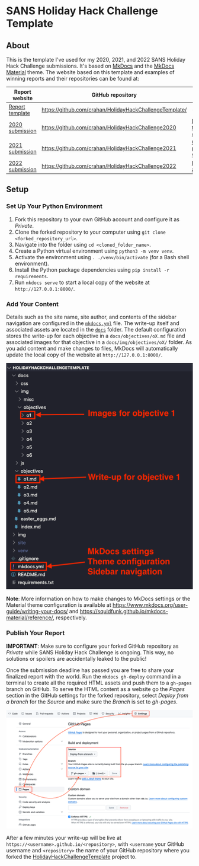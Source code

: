 # SANS Holiday Hack Challenge Template

## About

This is the template I've used for my 2020, 2021, and 2022 SANS Holiday Hack Challenge submissions. It's based on [MkDocs](https://www.mkdocs.org) and the [MkDocs Material](https://squidfunk.github.io/mkdocs-material/) theme. The website based on this template and examples of winning reports and their repositories can be found at:

| Report website                                                  | GitHub repository                                       | Final score                                                                                     |
| --------------------------------------------------------------- | ------------------------------------------------------- | ----------------------------------------------------------------------------------------------- |
| [Report template](https://n00.be/HolidayHackChallengeTemplate/) | https://github.com/crahan/HolidayHackChallengeTemplate/ | -                                                                                               |
| [2020 submission](https://n00.be/HolidayHackChallenge2020/)     | https://github.com/crahan/HolidayHackChallenge2020      | [Best technical answer](https://www.holidayhackchallenge.com/2020/winners_answers.html)         |
| [2021 submission](https://n00.be/HolidayHackChallenge2021/)     | https://github.com/crahan/HolidayHackChallenge2021      | [Grand prize winner](https://www.sans.org/mlp/holiday-hack-challenge-2022/winners-and-answers/) |
| [2022 submission](https://n00.be/HolidayHackChallenge2022/)     | https://github.com/crahan/HolidayHackChallenge2022      | [ESNET award](https://www.sans.org/mlp/holiday-hack-challenge-2022/winners-and-answers/)        |

## Setup

### Set Up Your Python Environment

1. Fork this repository to your own GitHub account and configure it as _Private_.
2. Clone the forked repository to your computer using `git clone <forked_repository_url>`.
3. Navigate into the folder using `cd <cloned_folder_name>`.
4. Create a Python virtual environment using `python3 -m venv venv`.
5. Activate the environment using `. ./venv/bin/activate` (for a Bash shell environment).
6. Install the Python package dependencies using `pip install -r requirements`.
7. Run `mkdocs serve` to start a local copy of the website at `http://127.0.0.1:8000/`.

### Add Your Content

Details such as the site name, site author, and contents of the sidebar navigation are configured in the [`mkdocs.yml`](mkdocs.yml) file. The write-up itself and associated assets are located in the [`docs`](docs/) folder. The default configuration stores the write-up for each objective in a `docs/objectives/oX.md` file and associated images for that objective in a `docs/img/objectives/oX/` folder. As you add content and make changes to files, MkDocs will automatically update the local copy of the website at `http://127.0.0.1:8000/`.

![Files](./img/files.png)

**Note**: More information on how to make changes to MkDocs settings or the Material theme configuration is available at https://www.mkdocs.org/user-guide/writing-your-docs/ and https://squidfunk.github.io/mkdocs-material/reference/, respectively.

### Publish Your Report

**IMPORTANT**: Make sure to configure your forked GitHub repository as _Private_ while SANS Holiday Hack Challenge is ongoing. This way, no solutions or spoilers are accidentally leaked to the public!

Once the submission deadline has passed you are free to share your finalized report with the world. Run the `mkdocs gh-deploy` command in a terminal to create all the required HTML assets and push them to a `gh-pages` branch on GitHub. To serve the HTML content as a website go the _Pages_ section in the GitHub settings for the forked repository, select _Deploy from a branch_ for the _Source_ and make sure the _Branch_ is set to _gh-pages_.

![GitHub Settings](./img/github_settings.png)

After a few minutes your write-up will be live at `https://<username>.github.io/<repository>`, with `<username` your GitHub username and `<repository>` the name of your GitHub repository where you forked the [HolidayHackChallengeTemplate](https://github.com/crahan/HolidayHackChallengeTemplate/) project to.
